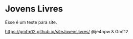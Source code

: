 # Jovens Livres
Esse é um teste para site.

https://gmfm12.github.io/siteJovenslivres/
@je4npw & Gmf12
